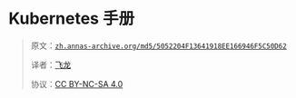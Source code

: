 # Kubernetes 手册

> 原文：[`zh.annas-archive.org/md5/5052204F13641918EE166946F5C50D62`](https://zh.annas-archive.org/md5/5052204F13641918EE166946F5C50D62)
> 
> 译者：[飞龙](https://github.com/wizardforcel)
> 
> 协议：[CC BY-NC-SA 4.0](http://creativecommons.org/licenses/by-nc-sa/4.0/)